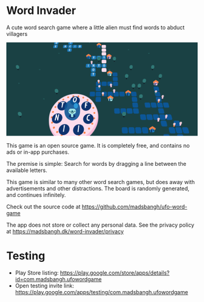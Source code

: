 # Word Invader
A cute word search game where a little alien must find words to abduct villagers

![Banner](Screenshots/banner.png)

This game is an open source game. It is completely free, and contains no ads or in-app purchases.

The premise is simple: Search for words by dragging a line between the available letters.

This game is similar to many other word search games, but does away with advertisements and other distractions. The board is randomly generated, and continues infinitely.

Check out the source code at https://github.com/madsbangh/ufo-word-game

The app does not store or collect any personal data. See the privacy policy at https://madsbangh.dk/word-invader/privacy

# Testing
- Play Store listing: https://play.google.com/store/apps/details?id=com.madsbangh.ufowordgame
- Open testing invite link: https://play.google.com/apps/testing/com.madsbangh.ufowordgame

